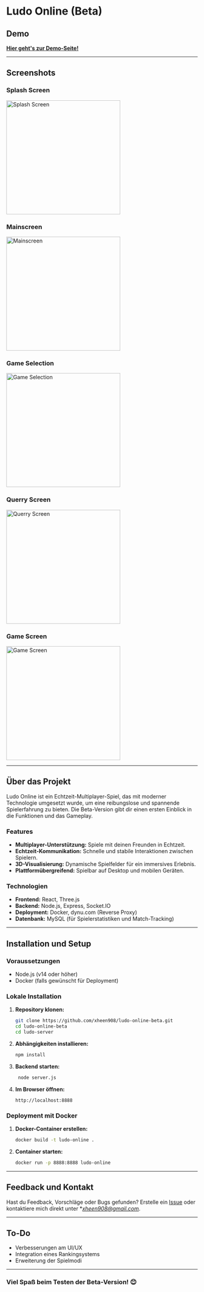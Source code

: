 ﻿# Ludo Online (Beta)

## Demo
[**Hier geht's zur Demo-Seite!**](https://game.ludo.x3.dynu.com/)

---

## Screenshots

### Splash Screen
<img src="images/splashscreen.png" alt="Splash Screen" width="300"/>

### Mainscreen
<img src="images/mainscreen.png" alt="Mainscreen" width="300"/>

### Game Selection
<img src="images/gameselection.png" alt="Game Selection" width="300"/>

### Querry Screen
<img src="images/querryscreen.png" alt="Querry Screen" width="300"/>

### Game Screen
<img src="images/gamescreen.png" alt="Game Screen" width="300"/>

---

## Über das Projekt

Ludo Online ist ein Echtzeit-Multiplayer-Spiel, das mit moderner Technologie umgesetzt wurde, um eine reibungslose und spannende Spielerfahrung zu bieten. Die Beta-Version gibt dir einen ersten Einblick in die Funktionen und das Gameplay.

### Features
- **Multiplayer-Unterstützung:** Spiele mit deinen Freunden in Echtzeit.
- **Echtzeit-Kommunikation:** Schnelle und stabile Interaktionen zwischen Spielern.
- **3D-Visualisierung:** Dynamische Spielfelder für ein immersives Erlebnis.
- **Plattformübergreifend:** Spielbar auf Desktop und mobilen Geräten.

### Technologien
- **Frontend:** React, Three.js
- **Backend:** Node.js, Express, Socket.IO
- **Deployment:** Docker, dynu.com (Reverse Proxy)
- **Datenbank:** MySQL (für Spielerstatistiken und Match-Tracking)

---

## Installation und Setup

### Voraussetzungen
- Node.js (v14 oder höher)
- Docker (falls gewünscht für Deployment)

### Lokale Installation
1. **Repository klonen:**
   ```bash
   git clone https://github.com/xheen908/ludo-online-beta.git
   cd ludo-online-beta
   cd ludo-server
   ```

2. **Abhängigkeiten installieren:**
   ```bash
   npm install
   ```

3. **Backend starten:**
   ```bash
    node server.js
   ```

4. **Im Browser öffnen:**
   ```
   http://localhost:8888
   ```

### Deployment mit Docker
1. **Docker-Container erstellen:**
   ```bash
   docker build -t ludo-online .
   ```

2. **Container starten:**
   ```bash
   docker run -p 8888:8888 ludo-online
   ```

---

## Feedback und Kontakt

Hast du Feedback, Vorschläge oder Bugs gefunden? Erstelle ein [Issue](https://github.com/dein-repository/ludo-online/issues) oder kontaktiere mich direkt unter **xheen908@gmail.com*.

---

## To-Do
- Verbesserungen am UI/UX
- Integration eines Rankingsystems
- Erweiterung der Spielmodi

---

### Viel Spaß beim Testen der Beta-Version! 😊
